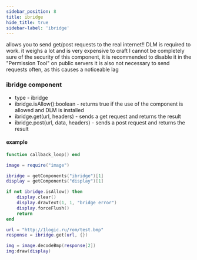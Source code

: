```yaml
---
sidebar_position: 8
title: ibridge
hide_title: true
sidebar-label: 'ibridge'
---
```


allows you to send get/post requests to the real internet!!
DLM is required to work.
it weighs a lot and is very expensive to craft
I cannot be completely sure of the security of this component,
it is recommended to disable it in the "Permission Tool" on public servers
it is also not necessary to send requests often, as this causes a noticeable lag

### ibridge component
* type - ibridge
* ibridge.isAllow():boolean - returns true if the use of the component is allowed and DLM is installed
* ibridge.get(url, headers) - sends a get request and returns the result
* ibridge.post(url, data, headers) - sends a post request and returns the result

#### example
```lua
function callback_loop() end

image = require("image")

ibridge = getComponents("ibridge")[1]
display = getComponents("display")[1]

if not ibridge.isAllow() then
    display.clear()
    display.drawText(1, 1, "bridge error")
    display.forceFlush()
    return
end

url = "http://1logic.ru/rom/test.bmp"
response = ibridge.get(url, {})

img = image.decodeBmp(response[2])
img:draw(display)
```